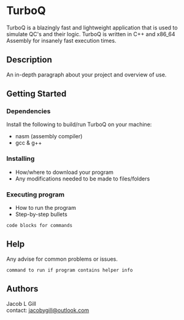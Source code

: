 # TurboQ

TurboQ is a blazingly fast and lightweight application that is used to simulate QC's and their logic.
TurboQ is written in C++ and x86_64 Assembly for insanely fast execution times. 

## Description

An in-depth paragraph about your project and overview of use.

## Getting Started

### Dependencies

Install the following to build/run TurboQ on your machine: 
* nasm (assembly compiler)
* gcc & g++

### Installing

* How/where to download your program
* Any modifications needed to be made to files/folders

### Executing program

* How to run the program
* Step-by-step bullets
```
code blocks for commands
```

## Help

Any advise for common problems or issues.
```
command to run if program contains helper info
```

## Authors

Jacob L Gill  
contact: jacobygill@outlook.com
